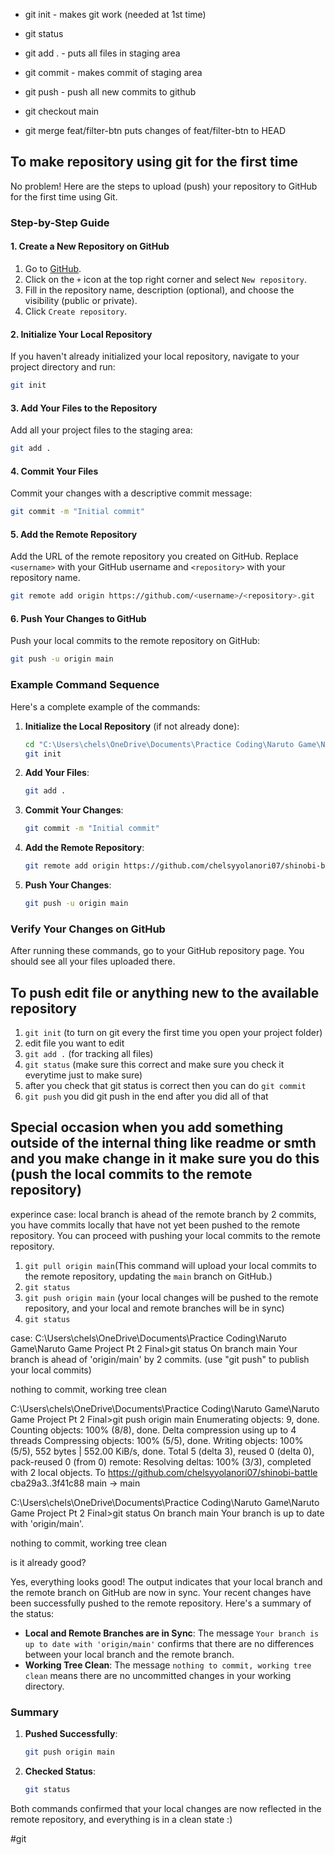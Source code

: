- git init - makes git work (needed at 1st time)

- git status
- git add . - puts all files in staging area
- git commit - makes commit of staging area
- git push - push all new commits to github

- git checkout main
- git merge feat/filter-btn      puts changes of feat/filter-btn to HEAD

## To make repository using git for the first time
No problem! Here are the steps to upload (push) your repository to GitHub for the first time using Git.

### Step-by-Step Guide

#### 1. **Create a New Repository on GitHub**

1. Go to [GitHub](https://github.com).
2. Click on the `+` icon at the top right corner and select `New repository`.
3. Fill in the repository name, description (optional), and choose the visibility (public or private).
4. Click `Create repository`.

#### 2. **Initialize Your Local Repository**

If you haven't already initialized your local repository, navigate to your project directory and run:
```sh
git init
```

#### 3. **Add Your Files to the Repository**

Add all your project files to the staging area:
```sh
git add .
```

#### 4. **Commit Your Files**

Commit your changes with a descriptive commit message:
```sh
git commit -m "Initial commit"
```

#### 5. **Add the Remote Repository**

Add the URL of the remote repository you created on GitHub. Replace `<username>` with your GitHub username and `<repository>` with your repository name.
```sh
git remote add origin https://github.com/<username>/<repository>.git
```

#### 6. **Push Your Changes to GitHub**

Push your local commits to the remote repository on GitHub:
```sh
git push -u origin main
```

### Example Command Sequence

Here's a complete example of the commands:

1. **Initialize the Local Repository** (if not already done):
   ```sh
   cd "C:\Users\chels\OneDrive\Documents\Practice Coding\Naruto Game\Naruto Game Project  Pt 2 Final"
   git init
   ```

2. **Add Your Files**:
   ```sh
   git add .
   ```

3. **Commit Your Changes**:
   ```sh
   git commit -m "Initial commit"
   ```

4. **Add the Remote Repository**:
   ```sh
   git remote add origin https://github.com/chelsyyolanori07/shinobi-battle.git
   ```

5. **Push Your Changes**:
   ```sh
   git push -u origin main
   ```

### Verify Your Changes on GitHub

After running these commands, go to your GitHub repository page. You should see all your files uploaded there.

## To push edit file or anything new to the available repository

1. `git init` (to turn on git every the first time you open your project folder)
2. edit file you want to edit
3. `git add .` (for tracking all files)
4. `git status` (make sure this correct and make sure you check it everytime just to make sure)
5. after you check that git status is correct then you can do `git commit`
6. `git push` you did git push in the end after you did all of that

## Special occasion when you add something outside of the internal thing like readme or smth and you make change in it make sure you do this (push the local commits to the remote repository)
experince case:
local branch is ahead of the remote branch by 2 commits, you have commits locally that have not yet been pushed to the remote repository. You can proceed with pushing your local commits to the remote repository.

1. `git pull origin main`(This command will upload your local commits to the remote repository, updating the `main` branch on GitHub.)
2. `git status`
3. `git push origin main` (your local changes will be pushed to the remote repository, and your local and remote branches will be in sync)
4. `git status`

case:
C:\Users\chels\OneDrive\Documents\Practice Coding\Naruto Game\Naruto Game Project  Pt 2 Final>git status
On branch main
Your branch is ahead of 'origin/main' by 2 commits.
  (use "git push" to publish your local commits)

nothing to commit, working tree clean

C:\Users\chels\OneDrive\Documents\Practice Coding\Naruto Game\Naruto Game Project  Pt 2 Final>git push origin main
Enumerating objects: 9, done.
Counting objects: 100% (8/8), done.
Delta compression using up to 4 threads
Compressing objects: 100% (5/5), done.
Writing objects: 100% (5/5), 552 bytes | 552.00 KiB/s, done.
Total 5 (delta 3), reused 0 (delta 0), pack-reused 0 (from 0)
remote: Resolving deltas: 100% (3/3), completed with 2 local objects.
To https://github.com/chelsyyolanori07/shinobi-battle
   cba29a3..3f41c88  main -> main

C:\Users\chels\OneDrive\Documents\Practice Coding\Naruto Game\Naruto Game Project  Pt 2 Final>git status
On branch main
Your branch is up to date with 'origin/main'.

nothing to commit, working tree clean

is it already good?

Yes, everything looks good! The output indicates that your local branch and the remote branch on GitHub are now in sync. Your recent changes have been successfully pushed to the remote repository. Here's a summary of the status:

- **Local and Remote Branches are in Sync**: The message `Your branch is up to date with 'origin/main'` confirms that there are no differences between your local branch and the remote branch.
- **Working Tree Clean**: The message `nothing to commit, working tree clean` means there are no uncommitted changes in your working directory.

### Summary

1. **Pushed Successfully**:
   ```sh
   git push origin main
   ```

2. **Checked Status**:
   ```sh
   git status
   ```

Both commands confirmed that your local changes are now reflected in the remote repository, and everything is in a clean state :)

#git